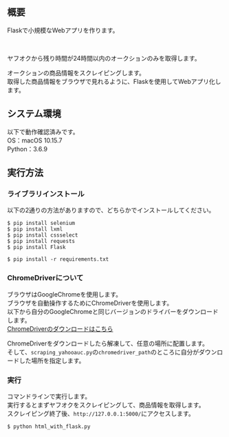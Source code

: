 ## 概要
Flaskで小規模なWebアプリを作ります。

<br>

ヤフオクから残り時間が24時間以内のオークションのみを取得します。

オークションの商品情報をスクレイピングします。  
取得した商品情報をブラウザで見れるように、Flaskを使用してWebアプリ化します。



## システム環境
以下で動作確認済みです。  
OS：macOS 10.15.7  
Python：3.6.9



## 実行方法
### ライブラリインストール
以下の2通りの方法がありますので、どちらかでインストールしてください。

```
$ pip install selenium
$ pip install lxml
$ pip install cssselect
$ pip install requests
$ pip install Flask
```
```
$ pip install -r requirements.txt
```


### ChromeDriverについて
ブラウザはGoogleChromeを使用します。  
ブラウザを自動操作するためにChromeDriverを使用します。  
以下から自分のGoogleChromeと同じバージョンのドライバーをダウンロードします。  
[ChromeDriverのダウンロードはこちら](https://sites.google.com/a/chromium.org/chromedriver/downloads)

ChromeDriverをダウンロードしたら解凍して、任意の場所に配置します。  
そして、`scraping_yahooauc.py`の`chromedriver_path`のところに自分がダウンロードした場所を指定します。


### 実行
コマンドラインで実行します。  
実行するとまずヤフオクをスクレイピングして、商品情報を取得します。  
スクレイピング終了後、`http://127.0.0.1:5000/`にアクセスします。
```
$ python html_with_flask.py
```

